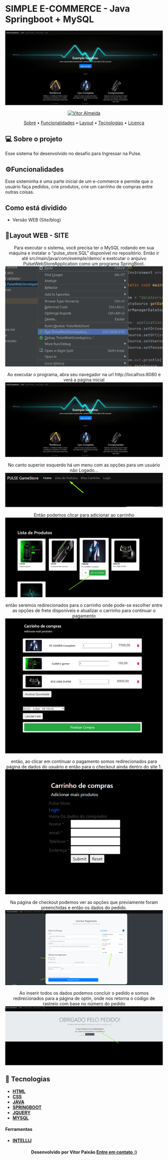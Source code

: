 

<p align="center">
  <h1> SIMPLE E-COMMERCE - Java Springboot + MySQL </h1>
   <img src="https://github.com/vitorpaixaoa/PulseWebStore/blob/master/src/main/resources/static/images/newHome.png" alt="Pagina inicial" />
</p>

<!-- Badges -->
<p align="center">
   <a href="https://www.linkedin.com/in/alan-vitor-paix%C3%A3o-almeida-44651117b/">
      <img alt="Vitor Almeida" src="https://img.shields.io/badge/-Vitor Paixão-blue?style=flat&logo=Linkedin&logoColor=bluee" />
   </a>
</p>

<!-- Indice-->
<p align="center">
 <a href="#-sobre-o-projeto">Sobre</a> •
 <a href="#-Funcionalidades">Funcionalidades</a> • 
 <a href="#-Layout">Layout</a> •  
 <a href="#-Tecnologias">Tecnologias</a> • 
 <a href="#-licença">Licença</a>
</p>

<!--Sobre o projeto-->
## 💻 Sobre o projeto
Esse sistema foi desenvolvido no desafio para Ingressar na Pulse.
<!--Funcionalidades-->
## ⚙️Funcionalidades

Esse sisteminha é uma parte inicial de um e-commerce e permite que o usuário faça pedidos, crie produtos, crie um carrinho de compras entre outras coisas.
  
<!--Funcionalidades-->
## Como está dividido
 - Versão WEB (Site/blog)

<!--layout-->
## 🎨Layout WEB - SITE

<p align="center">
  Para executar o sistema, você precisa ter o MySQL rodando em sua máquina e instalar o "pulse_store.SQL" disponível no repositório. Então ir até 
  src/main/java/com/exemple/demo/ e exetcutar o arquivo PulseWebStoreApplication como um programa SpringBoot.
   <img src="https://github.com/vitorpaixaoa/PulseWebStore/blob/master/src/main/resources/static/Images/howToRun.png" alt="Pagina inicial" />
</p>
<p align="center">
  Ao executar o programa, abra seu navegador na url http://localhos:8080 e verá a página inicial
   <img src="https://github.com/vitorpaixaoa/PulseWebStore/blob/master/src/main/resources/static/images/newHome.png" alt="Pagina Login" />
</p>

<p align="center">
  No canto superior esquerdo há um menu com as opções para um usuário não Logado...
   <img src="https://github.com/vitorpaixaoa/PulseWebStore/blob/master/src/main/resources/static/images/newMenu.png" alt="Pagina registro" />
</p>

<p align="center">
  Então podemos clicar para adicionar ao carrinho 
   <img src="https://github.com/vitorpaixaoa/PulseWebStore/blob/master/src/main/resources/static/images/newAddProduto.png" alt="Pagina registro" />
</p>

<p align="center">
  então seremos redirecionados para o carrinho onde pode-se escolher entre as opções de frete disponíveis e atualizar o carrinho para continuar o pagamento
   <img src="https://github.com/vitorpaixaoa/PulseWebStore/blob/master/src/main/resources/static/images/newCart.png" alt="Pagina registro" />
</p>

<p align="center">
  então, ao clicar em continuar o pagamento somos redirecionados para página de dados do usuário e então para o checkout ainda dentro do site
  1.
   <img src="https://github.com/vitorpaixaoa/PulseWebStore/blob/master/src/main/resources/static/images/newUserInfo.png" alt="Pagina registro" />
  
</p>

<p align="center">
  Na página de checkout podemos ver as opções que previamente foram preenchidas e então os dados do pedido.
  <img src="https://github.com/vitorpaixaoa/PulseWebStore/blob/master/src/main/resources/static/images/newCheckoutPage.png" alt="Pagina registro" />
</p>

<p align="center">
  Ao inserir todos os dados podemos concluir o pedido e somos redirecionados para a página de optin, onde nos retorna o código de rastreio com base no número do pedido
   <img src="https://github.com/vitorpaixaoa/PulseWebStore/blob/master/src/main/resources/static/images/newConclusion.png" alt="Pagina registro" />
</p>

<!--layout-->
## 🚀  Tecnologias
- [**HTML** ]()
- [**CSS**]()
- [**JAVA**]()
- [**SPRINGBOOT**]()
- [**JQUERY**]()
- [**MYSQL**]()



#### Ferramentas
- [**INTELLIJ**]()


<h4 align=center>Desenvolvido por Vitor Paixão <a href="https://www.linkedin.com/in/alan-vitor-paix%C3%A3o-almeida-44651117b/"> <strong>Entre em contato</strong> :)</a></a></h4>

